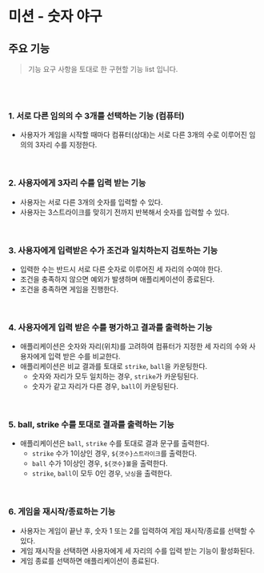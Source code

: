 # 미션 - 숫자 야구

## 주요 기능

> 기능 요구 사항을 토대로 한 구현할 기능 list 입니다.

<br>
<br>

### 1. 서로 다른 임의의 수 3개를 선택하는 기능 (컴퓨터)

- 사용자가 게임을 시작할 때마다 컴퓨터(상대)는 서로 다른 3개의 수로 이루어진 임의의 3자리 수를 지정한다.

<br>  
  
### 2. 사용자에게 3자리 수를 입력 받는 기능  
  
- 사용자는 서로 다른 3개의 숫자를 입력할 수 있다.  
- 사용자는 3스트라이크를 맞히기 전까지 반복해서 숫자를 입력할 수 있다.

<br>

### 3. 사용자에게 입력받은 수가 조건과 일치하는지 검토하는 기능

- 입력한 수는 반드시 서로 다른 숫자로 이루어진 세 자리의 수여야 한다.
- 조건을 충족하지 않으면 예외가 발생하며 애플리케이션이 종료된다.
- 조건을 충족하면 게임을 진행한다.

<br>

### 4. 사용자에게 입력 받은 수를 평가하고 결과를 출력하는 기능

- 애플리케이션은 숫자와 자리(위치)를 고려하여 컴퓨터가 지정한 세 자리의 수와 사용자에게 입력 받은 수를 비교한다.
- 애플리케이션은 비교 결과를 토대로 `strike`, `ball`을 카운팅한다.
  - 숫자와 자리가 모두 일치하는 경우, `strike`가 카운팅된다.
  - 숫자가 같고 자리가 다른 경우, `ball`이 카운팅된다.

<br>

### 5. ball, strike 수를 토대로 결과를 출력하는 기능

- 애플리케이션은 `ball`, `strike` 수를 토대로 결과 문구를 출력한다.
  - `strike` 수가 1이상인 경우, `${갯수}스트라이크`를 출력한다.
  - `ball` 수가 1이상인 경우, `${갯수}볼`을 출력한다.
  - `strike`, `ball`이 모두 0인 경우, `낫싱`을 출력한다.

<br>

### 6. 게임을 재시작/종료하는 기능

- 사용자는 게임이 끝난 후, 숫자 1 또는 2를 입력하여 게임 재시작/종료를 선택할 수 있다.
- 게임 재시작을 선택하면 사용자에게 세 자리의 수를 입력 받는 기능이 활성화된다.
- 게임 종료를 선택하면 애플리케이션이 종료된다.
